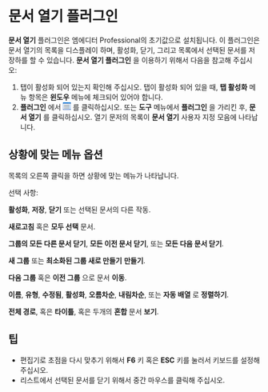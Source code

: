 # 문서 열기 플러그인

**문서 열기** 플러그인은 엠에디터 Professional의 초기값으로 설치됩니다.
이 플러그인은 문서 열기의 목록을 디스플레이 하며, 활성화, 닫기, 그리고 목록에서 선택된 문서를 저장하를 할 수 있습니다.
**문서 열기 플러그인** 을 이용하기 위해서 다음을 참고해 주십시오:

1. 탭이 활성화 되어 있는지 확인해 주십시오. 탭이 활성화 되어 있을 때,
**탭 활성화** 메뉴 항목은 **윈도우** 메뉴에 체크되어 있어야 합니다.
2. **플러그인** 에서 **![Open Documents](../../images/plugin_opendocuments.png)**
를 클릭하십시오. 또는 **도구** 메뉴에서 **플러그인** 을 가리킨 후, **문서 열기** 를 클릭하십시오.
열기 문저의 목록이 **문서 열기** 사용자 지정 모음에 나타납니다.

## 상황에 맞는 메뉴 옵션

목록의 오른쪽 클릭을 하면 상황에 맞는 메뉴가 나타납니다.

선택 사항:

**활성화**, **저장**, **닫기** 또는 선택된 문서의 다른 작동.

**새로고침** 혹은 **모두 선택** 문서.

**그룹의 모든 다른 문서 닫기**, **모든 이전 문서 닫기**, 또는 **모든 다음 문서 닫기**.

**새 그룹** 또는 **최소화된 그룹 새로 만들기** **만들기**.

**다음 그룹** 혹은 **이전 그룹** 으로 문서 **이동**.

**이름**, **유형**, **수정됨**, **활성화**, **오름차순**, **내림차순**,
또는 **자동 배열** 로 **정렬하기**.

**전체 경로**, 혹은 **타이틀**, 혹은 두개의 **혼합** 문서 **보기**.

## 팁

- 편집기로 초점을 다시 맞추기 위해서 **F6** 키 혹은 **ESC** 키를 눌러서 키보드를 설정해 주십시오.
- 리스트에서 선택된 문서를 닫기 위해서 중간 마우스를 클릭해 주십시오.
